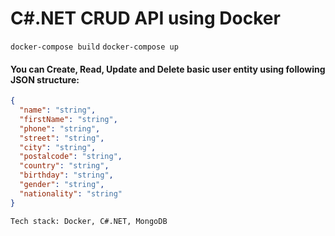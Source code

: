 # C#.NET CRUD API using Docker

`
docker-compose build
`
`
docker-compose up
`

#### You can Create, Read, Update and Delete basic user entity using following JSON structure:

```JSON
{
  "name": "string",
  "firstName": "string",
  "phone": "string",
  "street": "string",
  "city": "string",
  "postalcode": "string",
  "country": "string",
  "birthday": "string",
  "gender": "string",
  "nationality": "string"
}
```

`
Tech stack: Docker, C#.NET, MongoDB
`
